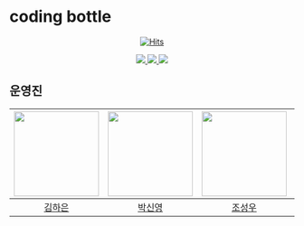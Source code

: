 # coding bottle

<div align="center">
  
[![Hits](https://hits.seeyoufarm.com/api/count/incr/badge.svg?url=https%3A%2F%2Fgithub.com%2FcodingBottle&count_bg=%2334ACE0&title_bg=%23D2DDE7&icon=&icon_color=%23D92323&title=%F0%9F%9A%A4&edge_flat=true)](https://hits.seeyoufarm.com)

</div>

<div align="center">
<a href="mailto:codingbottleskhu@gmail.com">
<img src="https://img.shields.io/badge/Gmail-D14836?style=for-the-badge&logo=gmail&logoColor=white" />
</a>
<a href="https://www.instagram.com/codingbottle/">
<img src="https://img.shields.io/badge/Instagram-E4405F?style=for-the-badge&logo=instagram&logoColor=white" />
</a>
  <a href="https://www.youtube.com/channel/UC6LdMAl1gc2eW6d1bPEFOSw">
<img src="https://img.shields.io/badge/YouTube-FF0000?style=for-the-badge&logo=youtube&logoColor=white" />
</a>
</div>

<div>

## 운영진

| <img src="https://avatars.githubusercontent.com/u/72500673?v=4" width="150px" /> | <img src="https://avatars.githubusercontent.com/u/114901417?v=4" width="150px" /> | <img src="https://avatars.githubusercontent.com/u/57248278?v=4" width="150px" /> | <img src="https://avatars.githubusercontent.com/u/113246619?v=4" width="150px" /> | <img src="https://avatars.githubusercontent.com/u/63100352?v=4" width="150px" /> | <img src="https://avatars.githubusercontent.com/u/102283844?v=4" width="150px" /> |
| :------------------------------------------------------------------------------: | :------------------------------------------------------------------------------: | :------------------------------------------------------------------------------: | :------------------------------------------------------------------------------: | :------------------------------------------------------------------------------: | :------------------------------------------------------------------------------: |
|                       [김하은](https://github.com/hanni66)                       |                      [박신영](https://github.com/ParkSY0919)                      |                       [조성우](https://github.com/vact19)                        |                      [최기웅](https://github.com/giwoong01)                      |                     [한슬희](https://github.com/hanseulhee)                      |                     [이은지](https://github.com/Lee2Eunji)                      |

</div>
